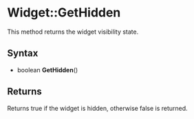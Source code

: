 # Widget::GetHidden

This method returns the widget visibility state.

## Syntax

- boolean **GetHidden**()

## Returns

Returns true if the widget is hidden, otherwise false is returned.

